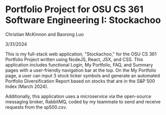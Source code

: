 # Portfolio Project for OSU CS 361 Software Engineering I: Stockachoo

Christian McKinnon and Baorong Luo

3/31/2024

This is my full-stack web application, "Stockachoo," for the OSU CS 361 Portfolio Project written using NodeJS, React, JSX, and CSS. This application includes functional Login, My Portfolio, FAQ, and Summary pages with a user-friendly navigation bar at the top. On the My Portfolio page, a user can input 3 stock ticker symbols and generate an automated Portfolio Diversification Report based on stocks that are in the S&P 500 Index (March 2024).

Additionally, this application uses a microservice via the open-source messaging broker, RabbitMQ, coded by my teammate to send and receive requests from the sp500.csv.